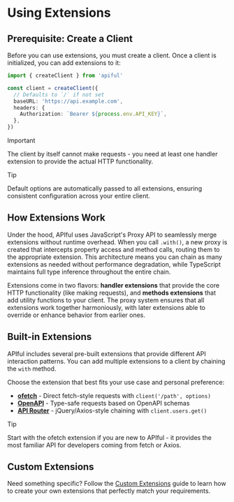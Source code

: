 # Using Extensions

## Prerequisite: Create a Client

Before you can use extensions, you must create a client. Once a client is initialized, you can add extensions to it:

```ts
import { createClient } from 'apiful'

const client = createClient({
  // Defaults to `/` if not set
  baseURL: 'https://api.example.com',
  headers: {
    Authorization: `Bearer ${process.env.API_KEY}`,
  },
})
```

> [!IMPORTANT]
> The client by itself cannot make requests - you need at least one handler extension to provide the actual HTTP functionality.

> [!TIP]
> Default options are automatically passed to all extensions, ensuring consistent configuration across your entire client.

## How Extensions Work

Under the hood, APIful uses JavaScript's Proxy API to seamlessly merge extensions without runtime overhead. When you call `.with()`, a new proxy is created that intercepts property access and method calls, routing them to the appropriate extension. This architecture means you can chain as many extensions as needed without performance degradation, while TypeScript maintains full type inference throughout the entire chain.

Extensions come in two flavors: **handler extensions** that provide the core HTTP functionality (like making requests), and **methods extensions** that add utility functions to your client. The proxy system ensures that all extensions work together harmoniously, with later extensions able to override or enhance behavior from earlier ones.

## Built-in Extensions

APIful includes several pre-built extensions that provide different API interaction patterns. You can add multiple extensions to a client by chaining the `with` method.

Choose the extension that best fits your use case and personal preference:

- **[ofetch](/extensions/ofetch)** - Direct fetch-style requests with `client('/path', options)`
- **[OpenAPI](/extensions/openapi)** - Type-safe requests based on OpenAPI schemas
- **[API Router](/extensions/api-router)** - jQuery/Axios-style chaining with `client.users.get()`

> [!TIP]
> Start with the ofetch extension if you are new to APIful - it provides the most familiar API for developers coming from fetch or Axios.

## Custom Extensions

Need something specific? Follow the [Custom Extensions](/guide/custom-extensions) guide to learn how to create your own extensions that perfectly match your requirements.

